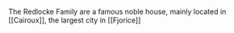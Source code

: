 The Redlocke Family are a famous noble house, mainly located in [[Cairoux]], the largest city in [[Fjorice]] 